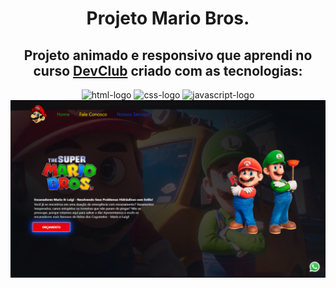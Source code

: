 <h1 align=center>Projeto Mario Bros.</h1>
<h2 align=center>Projeto animado e responsivo que aprendi no curso <a href="https://rodolfomori.com.br/devclub">DevClub</a> criado com as tecnologias:</h2>
<div align=center>
<img src="https://img.shields.io/badge/HTML5-E34F26?style=for-the-badge&logo=html5&logoColor=white" alt="html-logo"/> <img src="https://img.shields.io/badge/CSS3-1572B6?style=for-the-badge&logo=css3&logoColor=white" alt="css-logo"/> <img src="https://img.shields.io/badge/JavaScript-F7DF1E?style=for-the-badge&logo=javascript&logoColor=black" alt="javascript-logo"/>
</div>

<img src="https://github.com/Lecsilva85/Projeto-Mario/blob/main/img/Home.png?raw=true" alt="imagem da pagina"/>
